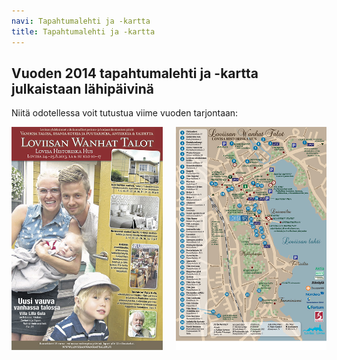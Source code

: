 ```yaml
---
navi: Tapahtumalehti ja -kartta
title: Tapahtumalehti ja -kartta
---
```


Vuoden 2014 tapahtumalehti ja -kartta julkaistaan lähipäivinä
-----

Niitä odotellessa voit tutustua viime vuoden tarjontaan:

<div class="row map">
<div class="large-12 columns">
<a href="LWT-messulehti-edellinen.pdf"><img src="messulehti-edellinen.jpg"></a><a href="LWT-kartta-edellinen.pdf"><img src="kartta-edellinen.jpg"></a>
</div>
</div>
